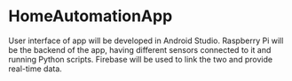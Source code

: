 # HomeAutomationApp
User interface of app will be developed in Android Studio.
Raspberry Pi will be the backend of the app, having different sensors connected to it and running Python scripts.
Firebase will be used to link the two and provide real-time data.

